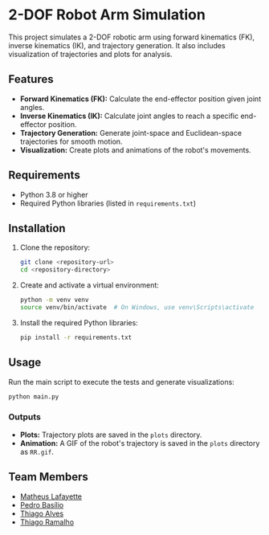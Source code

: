 # 2-DOF Robot Arm Simulation

This project simulates a 2-DOF robotic arm using forward kinematics (FK), inverse kinematics (IK), and trajectory generation. It also includes visualization of trajectories and plots for analysis.

## Features
- **Forward Kinematics (FK):** Calculate the end-effector position given joint angles.
- **Inverse Kinematics (IK):** Calculate joint angles to reach a specific end-effector position.
- **Trajectory Generation:** Generate joint-space and Euclidean-space trajectories for smooth motion.
- **Visualization:** Create plots and animations of the robot's movements.

## Requirements
- Python 3.8 or higher
- Required Python libraries (listed in `requirements.txt`)

## Installation
1. Clone the repository:
   ```bash
   git clone <repository-url>
   cd <repository-directory>
   ```

2. Create and activate a virtual environment:
   ```bash
   python -m venv venv
   source venv/bin/activate  # On Windows, use venv\Scripts\activate
   ```

3. Install the required Python libraries:
   ```bash
   pip install -r requirements.txt
   ```

## Usage
Run the main script to execute the tests and generate visualizations:
```bash
python main.py
```

### Outputs
- **Plots:** Trajectory plots are saved in the `plots` directory.
- **Animation:** A GIF of the robot's trajectory is saved in the `plots` directory as `RR.gif`.

## Team Members
 - [Matheus Lafayette](https://github.com/matheuslafayette/)
 - [Pedro Basílio](https://github.com/Pbgsa)
 - [Thiago Alves](https://github.com/Thijalves)
 - [Thiago Ramalho](https://github.com/Thiago-Ramalho)